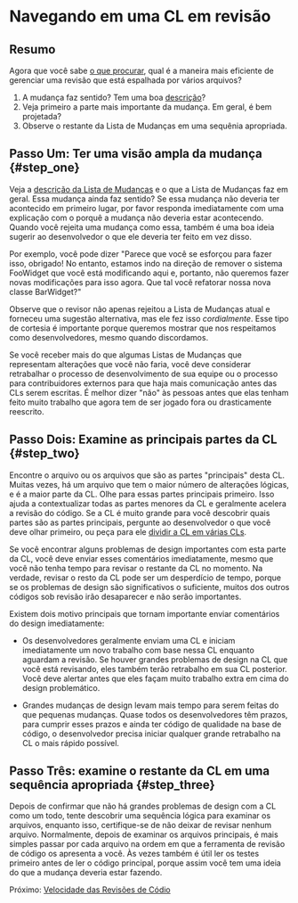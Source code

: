 # Navegando em uma CL em revisão

## Resumo

Agora que você sabe [o que procurar](looking-for.md), qual é a maneira mais eficiente de gerenciar uma revisão que está espalhada por vários arquivos?

1.  A mudança faz sentido? Tem uma boa [descrição](../developer/cl-descriptions.md)?
2.  Veja primeiro a parte mais importante da mudança. Em geral, é bem projetada?
3.  Observe o restante da Lista de Mudanças em uma sequênia apropriada.

## Passo Um: Ter uma visão ampla da mudança {#step_one}

Veja a [descrição da Lista de Mudanças](../developer/cl-descriptions.md) e o que a Lista de Mudanças faz em geral. Essa mudança ainda faz sentido? Se essa mudança não deveria ter acontecido em primeiro lugar, por favor responda imediatamente com uma explicação com o porquê a mudança não deveria estar acontecendo. Quando você rejeita uma mudança como essa, também é uma boa ideia sugerir ao desenvolvedor o que ele deveria ter feito em vez disso.

Por exemplo, você pode dizer "Parece que você se esforçou para fazer isso, obrigado! No entanto, estamos indo na direção de remover o sistema FooWidget que você está modificando aqui e, portanto, não queremos fazer novas modificações para isso agora. Que tal você refatorar nossa nova classe BarWidget?"

Observe que o revisor não apenas rejeitou a Lista de Mudanças atual e forneceu uma sugestão alternativa, mas ele fez isso _cordialmente_. Esse tipo de cortesia é importante porque queremos mostrar que nos respeitamos como desenvolvedores, mesmo quando discordamos.

Se você receber mais do que algumas Listas de Mudanças que representam alterações que você não faria, você deve considerar retrabalhar o processo de desenvolvimento de sua equipe ou o processo para contribuidores externos para que haja mais comunicação antes das CLs serem escritas. É melhor dizer "não" às pessoas antes que elas tenham feito muito trabalho que agora tem de ser jogado fora ou drasticamente reescrito.

## Passo Dois: Examine as principais partes da CL {#step_two}

Encontre o arquivo ou os arquivos que são as partes "principais" desta CL. Muitas vezes, há um arquivo que tem o maior número de alterações lógicas, e é a maior parte da CL. Olhe para essas partes principais primeiro. Isso ajuda a contextualizar todas as partes menores da CL e geralmente acelera a revisão do código. Se a CL é muito grande para você descobrir quais partes são as partes principais, pergunte ao desenvolvedor o que você deve olhar primeiro, ou peça para ele [dividir a CL em várias CLs](../developer/small-cls.md).

Se você encontrar alguns problemas de design importantes com esta parte da CL, você deve enviar esses comentários imediatamente, mesmo que você não tenha tempo para revisar o restante da CL no momento. Na verdade, revisar o resto da CL pode ser um desperdício de tempo, porque se os problemas de design são significativos o suficiente, muitos dos outros códigos sob revisão irão desaparecer e não serão importantes.

Existem dois motivo principais que tornam importante enviar comentários do design imediatamente:

- Os desenvolvedores geralmente enviam uma CL e iniciam imediatamente um novo trabalho com base nessa CL enquanto aguardam a revisão. Se houver grandes problemas de design na CL que você está revisando, eles também terão retrabalho em sua CL posterior. Você deve alertar antes que eles façam muito trabalho extra em cima do design problemático.

- Grandes mudanças de design levam mais tempo para serem feitas do que pequenas mudanças. Quase todos os desenvolvedores têm prazos, para cumprir esses prazos e ainda ter código de qualidade na base de código, o desenvolvedor precisa iniciar qualquer grande retrabalho na CL o mais rápido possível.

## Passo Três: examine o restante da CL em uma sequência apropriada {#step_three}

Depois de confirmar que não há grandes problemas de design com a CL como um todo, tente descobrir uma sequência lógica para examinar os arquivos, enquanto isso, certifique-se de não deixar de revisar nenhum arquivo. Normalmente, depois de examinar os arquivos principais, é mais simples passar por cada arquivo na ordem em que a ferramenta de revisão de código os apresenta a você. Às vezes também é útil ler os testes primeiro antes de ler o código principal, porque assim você tem uma ideia do que a mudança deveria estar fazendo.

Próximo: [Velocidade das Revisões de Códio](speed.md)
